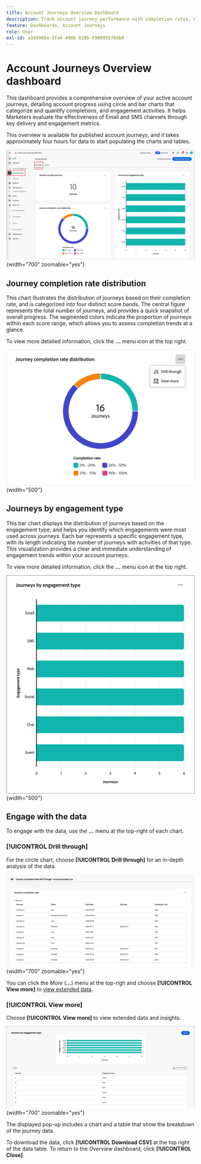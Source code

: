 ```yaml
---
title: Account Journeys Overview Dashboard
description: Track account journey performance with completion rates, engagement metrics, and channel effectiveness analytics in Journey Optimizer B2B Edition.
feature: Dashboards, Account Journeys
role: User
exl-id: a3d4988e-5fa6-498b-828b-690095578db8
---
```

# Account Journeys Overview dashboard

This dashboard provides a comprehensive overview of your active account journeys, detailing account progress using circle and bar charts that categorize and quantify completions, and engagement activities. It helps Marketers evaluate the effectiveness of Email and SMS channels through key delivery and engagement metrics.

This overview is available for published account journeys, and it takes approximately four hours for data to start populating the charts and tables.

![Journey overview](./assets/journey-overview.png){width="700" zoomable="yes"}

## Journey completion rate distribution

This chart illustrates the distribution of journeys based on their completion rate, and is categorized into four distinct score bands. The central figure represents the total number of journeys, and provides a quick snapshot of overall progress. The segmented colors indicate the proportion of journeys within each score range, which allows you to assess completion trends at a glance.

To view more detailed information, click the **...** menu icon at the top right.

![Journey completion rate distribution](./assets/journey-completion-rate-distribution.png){width="500"}

## Journeys by engagement type

This bar chart displays the distribution of journeys based on the engagement type, and helps you identify which engagements were most used across journeys. Each bar represents a specific engagement type, with its length indicating the number of journeys with activities of that type. This visualization provides a clear and immediate understanding of engagement trends within your account journeys.

To view more detailed information, click the **...** menu icon at the top right.

![Journey completion rate distribution](./assets/journeys-by-engagement-type.png){width="500"}

## Engage with the data

To engage with the data, use the **...** menu at the top-right of each chart.

### [!UICONTROL Drill through]

For the circle chart, choose **[!UICONTROL Drill through]** for an in-depth analysis of the data. 

![Drill through to access the graph data](./assets/journey-completion-rate-drill-through.png){width="700" zoomable="yes"}

You can click the _More_ (**...**) menu at the top-righ and choose **[!UICONTROL View more]** to [view extended data](#view-more).

### [!UICONTROL View more]

Choose **[!UICONTROL View more]** to view extended data and insights.

![View extended data](./assets/journeys-by-engagement-view-more.png){width="700" zoomable="yes"}

The displayed pop-up includes a chart and a table that show the breakdown of the journey data.

To download the data, click **[!UICONTROL Download CSV]** at the top right of the data table. To return to the _Overview_ dashboard, click **[!UICONTROL Close]**.
